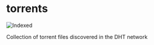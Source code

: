 torrents 
========
![Indexed](https://img.shields.io/badge/indexed-124376-blue)

Collection of torrent files discovered in the DHT network
